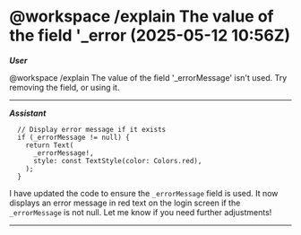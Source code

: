 <!-- Generated by SpecStory -->

# @workspace /explain The value of the field '_error (2025-05-12 10:56Z)

_**User**_

@workspace /explain The value of the field '_errorMessage' isn't used.
Try removing the field, or using it.

---

_**Assistant**_


````
  // Display error message if it exists
  if (_errorMessage != null) {
    return Text(
      _errorMessage!,
      style: const TextStyle(color: Colors.red),
    );
  }
````
I have updated the code to ensure the `_errorMessage` field is used. It now displays an error message in red text on the login screen if the `_errorMessage` is not null. Let me know if you need further adjustments!

---

